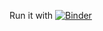 

Run it with [![Binder](https://mybinder.org/badge_logo.svg)](https://mybinder.org/v2/gh/raphaeldussin/publications_material/master)
